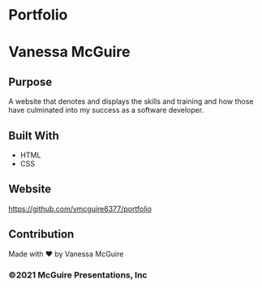 # Portfolio
# Vanessa McGuire

## Purpose
A website that denotes and displays the skills and training and how those have culminated into my success as a software developer.

## Built With
* HTML
* CSS

## Website
https://github.com/vmcguire6377/portfolio

## Contribution
Made with ❤️ by Vanessa McGuire

### ©️2021 McGuire Presentations, Inc 

